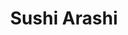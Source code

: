 ---
layout: place
title: "Sushi Arashi"
permalink: /california/mountain-view/sushi-arashi.html
stateAbbr: CA
stateName: California
cityName: Mountain View
place_id: ChIJLalQbCu3j4ARhYSFis6AvSA
photos:
  - name: >-
      places/ChIJLalQbCu3j4ARhYSFis6AvSA/photos/AeeoHcKLW69aKgl5AYxY9kiZ5SZcT8iWQKOIjrfB3eW9ZVCg52q1G0JrJxpsDdSTh2hmUeVRhOu3l9y-Mca444_X1RmTT9KmhY7pv2K2JPVVFYzRXTMFNobhGu__KCGuIcBcHPl781GLTK49CPJJ5mqyAC7ennRZ75gfQPHpD8Qpx29FmsAtEnKaM6TzyOTxs9VP7Orv4I9X2gNLieXzVfn6HWUAX6kq-62d-KEPfczba8kBSSAvqUqyv87QlmjmcpS5VdaerR5DrhX_ZPLna7Hd6cdnT0NT970HBbMXvZqVueQqrg
    widthPx: 4032
    heightPx: 3024
    authorAttributions:
      - displayName: Sushi Arashi
        uri: https://maps.google.com/maps/contrib/113750872039655941924
        photoUri: >-
          https://lh3.googleusercontent.com/a/ACg8ocKVsEat2zZSjBw1ynEgOOK0POqmiDyo0xJUrL8qpg4rmHFxBg=s100-p-k-no-mo
    flagContentUri: >-
      https://www.google.com/local/imagery/report/?cb_client=maps_api_places.places_api&image_key=!1e10!2sAF1QipNNEp-ytcHtxBnkvyoTdBuzSuZFURFWkaedC0AC&hl=en-US
    googleMapsUri: >-
      https://www.google.com/maps/place//data=!3m4!1e2!3m2!1sAF1QipNNEp-ytcHtxBnkvyoTdBuzSuZFURFWkaedC0AC!2e10!4m2!3m1!1s0x808fb72b6c50a92d:0x20bd80ce8a858485
  - name: >-
      places/ChIJLalQbCu3j4ARhYSFis6AvSA/photos/AeeoHcI2lYNKmwwox6a3WyYVMocWvEj6W3QMlTG4MpGAE5JdTzWE3Xd-gYyUxWv5rvoWVyVGi58sD0P9no0QtnzpeLX4HDCddUUo52QoMpbq4q9BoF7tFjF9dGRZZW-UMESyYU9Pw2TzXEunSlTTSUrm0xZaG91KJr0xczTZBB-7GJJn8z-P2D0_uRlZiWoAWbuEvFqsFpTmy_MHWAP4LpWE2Eevdig-Wvxr4EuvtQvKhiT6sboLrKwPSIGw3Too8a2zAtEK3kwJ4tEVWmF34UnEszT5hAGQqVRTREniwlNw18vP3g
    widthPx: 4032
    heightPx: 1960
    authorAttributions:
      - displayName: Sushi Arashi
        uri: https://maps.google.com/maps/contrib/113750872039655941924
        photoUri: >-
          https://lh3.googleusercontent.com/a/ACg8ocKVsEat2zZSjBw1ynEgOOK0POqmiDyo0xJUrL8qpg4rmHFxBg=s100-p-k-no-mo
    flagContentUri: >-
      https://www.google.com/local/imagery/report/?cb_client=maps_api_places.places_api&image_key=!1e10!2sAF1QipPl1B6eJuyzvjplH2VUS4Wio91FRYnBW4jfr0Dw&hl=en-US
    googleMapsUri: >-
      https://www.google.com/maps/place//data=!3m4!1e2!3m2!1sAF1QipPl1B6eJuyzvjplH2VUS4Wio91FRYnBW4jfr0Dw!2e10!4m2!3m1!1s0x808fb72b6c50a92d:0x20bd80ce8a858485
  - name: >-
      places/ChIJLalQbCu3j4ARhYSFis6AvSA/photos/AeeoHcI9axxgBp8vGuMgkk1YDa6_r9tBe6JIYgdbtwv5QNFDdKm33xQcEiFR87XrZDvf0_n049EdEFTjWSUfd4MKkPKgLfh7z0DPwTmPNrl-Ktn2bMQrfkeqjayF8dMko-3UpD9wyfIiPrl96OCl7zM3FZLUPTGMa91WncECxBhMewtJVOla3GPRkcGvkVl4w4LWWBK07MJDaTxDkwatsAkPb_aKRHvqx6hsTPx3n0GCU6_wcnrS7NhScsLUfSbiZZjDihIauCgsAU5c2_K8mYAUztT0f5qlN7u4RLMP5CZVt5ikcty3jmD-f0lxrPDF1VGG_lj9WB1sZpLtc7rfMj6uWZg0ez3eVsqE60jV4a_G6EX79uYoDMli30O2ioDnvj4PU9FITkuw0MyR5Ti8gl-Rj1cv7_j4oRcf3h8scsFqdV5K7Q
    widthPx: 3024
    heightPx: 4032
    authorAttributions:
      - displayName: Marissa Chinn
        uri: https://maps.google.com/maps/contrib/101357145961671698282
        photoUri: >-
          https://lh3.googleusercontent.com/a-/ALV-UjUfg8ehApFTu3uuGWCpwhGDfWrPAEvUXqRVnlrQwSWtryAzMHwV=s100-p-k-no-mo
    flagContentUri: >-
      https://www.google.com/local/imagery/report/?cb_client=maps_api_places.places_api&image_key=!1e10!2sCIHM0ogKEICAgMDwmc6TTQ&hl=en-US
    googleMapsUri: >-
      https://www.google.com/maps/place//data=!3m4!1e2!3m2!1sCIHM0ogKEICAgMDwmc6TTQ!2e10!4m2!3m1!1s0x808fb72b6c50a92d:0x20bd80ce8a858485
  - name: >-
      places/ChIJLalQbCu3j4ARhYSFis6AvSA/photos/AeeoHcKpBP1nsScTGAWfVNtH6X4iOc6Vq4X7kVuXAEK_tF_5WKblhwRXAq5mKVaxzUGfujUce_q5r44uFHVZ01hcG1AxK1uX8M0v6sAx1H_fOC11cDVPmkLx7GABVY6qIs51py7sufDXnGz1YGKUJcmvZyX0wyE4WgHrruhINZTSeeXjmG72BT1jZnmVKb3TZfT6-yWLzPP4UHSeKKKPgCvM5y6lW9zyhkBaT3c4uJTNtjoQQ9fRedbfq7uo_gzTJIJFhpQtCU91W0k-BlIAU6qVwHP4Ur0G6DLVzNXoAxfYBO-Y28CCHpEQeEG-iw5Xrzx-n-0V0sWcc3Hs2MW9Ngwx5dLtwG6dMd3UfdGBXvAwycxn3ZvP4nkmWAk_rxSWb6k6IwNTBWPMeDAXmr9vglm9i2kFHepWYzOvAU0xu1y9ERIZuw
    widthPx: 3024
    heightPx: 4032
    authorAttributions:
      - displayName: Alex
        uri: https://maps.google.com/maps/contrib/113305919995230455128
        photoUri: >-
          https://lh3.googleusercontent.com/a-/ALV-UjVTE6wrREtLjZtr850UmxmYOZEwhwejZOmFNWSd306pJ8-1Ii1Dcw=s100-p-k-no-mo
    flagContentUri: >-
      https://www.google.com/local/imagery/report/?cb_client=maps_api_places.places_api&image_key=!1e10!2sCIHM0ogKEICAgICL1YPvXg&hl=en-US
    googleMapsUri: >-
      https://www.google.com/maps/place//data=!3m4!1e2!3m2!1sCIHM0ogKEICAgICL1YPvXg!2e10!4m2!3m1!1s0x808fb72b6c50a92d:0x20bd80ce8a858485
  - name: >-
      places/ChIJLalQbCu3j4ARhYSFis6AvSA/photos/AeeoHcJVPR8EXPuDDViHS10RAUIhBZi1G4Ay9HS376E87VR3_D_0HhHgD_qjnnvmmdMl396hCGR8EXjYRkmhVlCBy34zqeaSd5hn7OOASKIypjUoKA-leWSEa4shMwYnnAQRO5n8-mOYapsjnIgYgGghiQh8GK9LZ9lbm_2g10Y6Eu4BwmKWOG1MgK8QaF02Fzm5DCf6-bJIyONJTikM3rqCDW8_Abr4K7nCAA4JrXN8ZgjYAQrqYlxYP60Xi9_ap3o-WPYkfa2p5NaGTDkktow5YPJVl01mXfrZ0kYbaowAgBjd2JaE4upDWeSvNlSpekCjt1g-uyzhDfcXeYcpZzRle9-yG1kesN3wwoEbtC6jm5rhbdZWFthPMUhGONYiY7lawhRh2na8m8ms4XwZhRSI1CIcVKJo2LTNFROZYVj58jdKbrZQXlcGVeagZj2ORA
    widthPx: 4032
    heightPx: 2268
    authorAttributions:
      - displayName: Jocelyn Chung
        uri: https://maps.google.com/maps/contrib/116467117956754171946
        photoUri: >-
          https://lh3.googleusercontent.com/a-/ALV-UjUG8C0mLIKR7YJG_RE1J8c6JYsKoK2U0yY5TSt9RjBe3iVm6X8=s100-p-k-no-mo
    flagContentUri: >-
      https://www.google.com/local/imagery/report/?cb_client=maps_api_places.places_api&image_key=!1e10!2sCIABIhADydERiQA9n2fg0_gAC-Q1&hl=en-US
    googleMapsUri: >-
      https://www.google.com/maps/place//data=!3m4!1e2!3m2!1sCIABIhADydERiQA9n2fg0_gAC-Q1!2e10!4m2!3m1!1s0x808fb72b6c50a92d:0x20bd80ce8a858485
  - name: >-
      places/ChIJLalQbCu3j4ARhYSFis6AvSA/photos/AeeoHcL8-ez-3OYFNatvTzMmA1jkCaKQkp2SMJh3zYNejP8exBmmxtnxfNKDtK1DWM3PFA-f_xAxsH0AS43HWzFFXrcsxJc4RsAJzXH9btFEwwIF0r8LQ98fo9yGi-6VeRrjHhFzN4iVTTPs_Em5MzLf8RgNkdShfboF7PWUtCeXeHi-DOEUwA2G_pd7HsT2Q2f2utdrmwLE0bjAQcteu9AQsoldGhk3d5p_sBA3RIb-SFW0BmZgyzbcqV7zOJHI679wSgWy8T71ijlDCml-oOmHb-fkT_3MAK24QytZ_q4IRy5BOg
    widthPx: 3024
    heightPx: 4032
    authorAttributions:
      - displayName: Sushi Arashi
        uri: https://maps.google.com/maps/contrib/113750872039655941924
        photoUri: >-
          https://lh3.googleusercontent.com/a/ACg8ocKVsEat2zZSjBw1ynEgOOK0POqmiDyo0xJUrL8qpg4rmHFxBg=s100-p-k-no-mo
    flagContentUri: >-
      https://www.google.com/local/imagery/report/?cb_client=maps_api_places.places_api&image_key=!1e10!2sAF1QipO1B0GqJJS-w5Bbv7dZXc2do_cF0UrtWCEEzvFV&hl=en-US
    googleMapsUri: >-
      https://www.google.com/maps/place//data=!3m4!1e2!3m2!1sAF1QipO1B0GqJJS-w5Bbv7dZXc2do_cF0UrtWCEEzvFV!2e10!4m2!3m1!1s0x808fb72b6c50a92d:0x20bd80ce8a858485
  - name: >-
      places/ChIJLalQbCu3j4ARhYSFis6AvSA/photos/AeeoHcI0dcx9ux3H4g4tDnDudp00ZyGWkDNCkvMuMCY0OBi2UO8kYNt7c0TgXhE5p_tnuGVq7uGAvXMBXW_M9mY3POD3_Cwq01RRxjP2ie7mT3ZY70EYwOtiU75b9KbfFtGCAJSBn36hfl5XwSU-6zdfDoo8wcgpAoRceoSBTfY8mOnjR8eCW5dAM7JwVc1JcphmdHVl1gitKghHpXoRAUmvs35qez58lDmB3tEKFEqbVE2-9SanXuTR3ThIQX_OT7fqxPqUwPx67xfgLf_LQkOEyD1ZuXCXExHRDJMHTCNPH9U9cpF-vYOAzg098jZkA51BdeUf0xoOCHSczfAaqd1YlHw4qPohIXgHzsJyvb2qoYUH0Dc0nQfytyrQsrV-MhLHiYcr8KEZZ0JPbo6Vb5TqBro7nHWaOtLPnWQ0X1GbwXtpZg
    widthPx: 4000
    heightPx: 3000
    authorAttributions:
      - displayName: Kwak Family
        uri: https://maps.google.com/maps/contrib/101623188971510202386
        photoUri: >-
          https://lh3.googleusercontent.com/a/ACg8ocJ0zKXhaI5wSUDCsheiMResk8WdTaV1hFJFO6ENjfsKQ87Esg=s100-p-k-no-mo
    flagContentUri: >-
      https://www.google.com/local/imagery/report/?cb_client=maps_api_places.places_api&image_key=!1e10!2sCIHM0ogKEICAgICb9oP8Hw&hl=en-US
    googleMapsUri: >-
      https://www.google.com/maps/place//data=!3m4!1e2!3m2!1sCIHM0ogKEICAgICb9oP8Hw!2e10!4m2!3m1!1s0x808fb72b6c50a92d:0x20bd80ce8a858485
  - name: >-
      places/ChIJLalQbCu3j4ARhYSFis6AvSA/photos/AeeoHcJ9sy4G4gZToZraj8wsN02ct23Z3NJlkEYPNuNU_ZKqcb_uDM7b2xfLeepVJ4CQEWu3ryAXI4KfXaLVnBk4JI-2ZxrkHnwCAk26sB2iG9lnUEdL55dibDwnJTE-XETNBO4LKhpiCOmiKEaDWk0Z9Wd5n8OSkk-hxYDAzQUnejNhvt84be4RsOwKoEtnxZayUZKDHJh4u9Z_Oi2IfSghdrmFNzAg1sZ6RHRh9U1N3mD48BVw0_TbjIy2rrW6nLW29Wx65I0wzW9eg_IdXtUbUq2TGwesDIkmidi-a3YFAY5n7UqDsmC6fQvJ5AMjLOtG88XXKDVAfEA-Bjr0s8_4297LT0cLcTl4QaBiK7CR-jx_ANqksCdtZn7QJSQCgNiWUpRGPW1HJU1VrxiIAmvacFMfOB-sF8PYydd-N4l-0xVEuVo
    widthPx: 4800
    heightPx: 3600
    authorAttributions:
      - displayName: Donna Kim
        uri: https://maps.google.com/maps/contrib/100636671117991850907
        photoUri: >-
          https://lh3.googleusercontent.com/a-/ALV-UjUc4Lv8UPAhyesLyKe86xnVX7P6ZW2lzA6SHmkWMZiVVYMnu9IeAQ=s100-p-k-no-mo
    flagContentUri: >-
      https://www.google.com/local/imagery/report/?cb_client=maps_api_places.places_api&image_key=!1e10!2sCIHM0ogKEICAgICPmdq2wgE&hl=en-US
    googleMapsUri: >-
      https://www.google.com/maps/place//data=!3m4!1e2!3m2!1sCIHM0ogKEICAgICPmdq2wgE!2e10!4m2!3m1!1s0x808fb72b6c50a92d:0x20bd80ce8a858485
  - name: >-
      places/ChIJLalQbCu3j4ARhYSFis6AvSA/photos/AeeoHcJ8Utwv0a1Wl2T2G6Mz9Sbc6eTkFZvd3jr2ipF1WwxVrQzB-E_q8TOuF-f0WgaLRdRIZjKROftyE1I_83skbssH-ULDmrXkgxqMNjp33L3gIt3dZ88QexD2ARntxN5nEEYj9EwliORDoaARUv6OyquJdjINPjpPdyKHHS7E69aLZ3VdWvJ9QB2AghsbneOL_vw8yCVsl4dXJLmUBhPT2hWnBmqclAjYNVh9GSEi1FFsw8mrEMjYvh-eUliisbG69LIuqYzuKX4fNBbsh-cYvQhZsB0sWv03o0UEwC4PyTHnRYizm75q_zhPYlrwLNQT_S59vR7uqfAM7VssuT4zAEnD6ZB2QJdyqyl4pLduSQcHSGAOvPyvs9s_i8bRGq40vf2T7WjOKfVc_W95A86Wo39XyjvcPdigAh7yACdIcf33LBse
    widthPx: 4800
    heightPx: 3600
    authorAttributions:
      - displayName: Donna Kim
        uri: https://maps.google.com/maps/contrib/100636671117991850907
        photoUri: >-
          https://lh3.googleusercontent.com/a-/ALV-UjUc4Lv8UPAhyesLyKe86xnVX7P6ZW2lzA6SHmkWMZiVVYMnu9IeAQ=s100-p-k-no-mo
    flagContentUri: >-
      https://www.google.com/local/imagery/report/?cb_client=maps_api_places.places_api&image_key=!1e10!2sCIHM0ogKEICAgICPmdq24gE&hl=en-US
    googleMapsUri: >-
      https://www.google.com/maps/place//data=!3m4!1e2!3m2!1sCIHM0ogKEICAgICPmdq24gE!2e10!4m2!3m1!1s0x808fb72b6c50a92d:0x20bd80ce8a858485
  - name: >-
      places/ChIJLalQbCu3j4ARhYSFis6AvSA/photos/AeeoHcLvP2zlrVLpaWqxGA3-8X_4Ux0UfFSau2iholm71VB-Lxx450UkZSlKhwTNMzFiSfiOrGUgB5wmYAgz2cm3cvQniUjc9flGePZAmuuFaEGw5nOWfqafuwr5bLm9iOhP9tkIhIzcMTSubxDjV6IhSFLxcU_NZvHD6IXrL9f9o5uCnBb-OIyS1T9jHftUDMdEcO_bnijp3LcDmCYu7zZQeob4n1uNrNJ12jEfPlVF3ySOGQbWPBA894uNCUb_izUVmeR1JGb6zBaBBQp_1YsDIlwLeq7LVWu4wgM5KsjhovgnV41ySLsvSyFcHoHsLiWfF-Dwzrc7RJzG-VQgEZDWTvro4mKQBhhPcddFqTelVQJFoWyi_tTLdK962J3X8SN4gltqbhPTXCeArHzxDfs2I5ebEfbzA3Hp7UN97mUWX9U
    widthPx: 1920
    heightPx: 1080
    authorAttributions:
      - displayName: Ruslan Asgarov
        uri: https://maps.google.com/maps/contrib/106510957601738854870
        photoUri: >-
          https://lh3.googleusercontent.com/a-/ALV-UjU1UXgkbV0geKP_sap_SX482FbF8jwbLD0Aj-3ZC5wJk3t9m9_Y7w=s100-p-k-no-mo
    flagContentUri: >-
      https://www.google.com/local/imagery/report/?cb_client=maps_api_places.places_api&image_key=!1e10!2sCIHM0ogKEICAgICj8J7rYg&hl=en-US
    googleMapsUri: >-
      https://www.google.com/maps/place//data=!3m4!1e2!3m2!1sCIHM0ogKEICAgICj8J7rYg!2e10!4m2!3m1!1s0x808fb72b6c50a92d:0x20bd80ce8a858485
address: 240 Castro St, Mountain View, CA 94041, USA
street: 240 Castro St
city: Mountain View
state: CA
zip: '94041'
country: USA
neighborhood: Old Mountain View
latitude: '37.393358'
longitude: '-122.079424'
accessibility_options:
  wheelchairAccessibleParking: true
  wheelchairAccessibleEntrance: true
  wheelchairAccessibleSeating: true
business_status: OPERATIONAL
name: Sushi Arashi
google_maps_links:
  directionsUri: >-
    https://www.google.com/maps/dir//''/data=!4m7!4m6!1m1!4e2!1m2!1m1!1s0x808fb72b6c50a92d:0x20bd80ce8a858485!3e0
  placeUri: https://maps.google.com/?cid=2359183404387632261
  writeAReviewUri: >-
    https://www.google.com/maps/place//data=!4m3!3m2!1s0x808fb72b6c50a92d:0x20bd80ce8a858485!12e1
  reviewsUri: >-
    https://www.google.com/maps/place//data=!4m4!3m3!1s0x808fb72b6c50a92d:0x20bd80ce8a858485!9m1!1b1
  photosUri: >-
    https://www.google.com/maps/place//data=!4m3!3m2!1s0x808fb72b6c50a92d:0x20bd80ce8a858485!10e5
primary_type: Sushi Restaurant
opening_hours:
  regular: null
  current: null
secondary_opening_hours:
  regular:
    weekdayDescriptions: null
    type: null
  current:
    weekdayDescriptions: null
    type: null
phone: null
price_level: null
price_range: null
rating: null
rating_count: 0
website: null
description: null
reviews: null
parking_options: null
payment_options: null
allow_dogs: null
curbside_pickup: null
delivery: null
dine_in: null
good_for_children: null
good_for_groups: null
good_for_sports: null
live_music: null
menu_for_children: null
outdoor_seating: null
reservable: null
restroom: null
serves_beer: null
serves_breakfast: null
serves_brunch: null
serves_cocktails: null
serves_coffee: null
serves_dinner: null
serves_dessert: null
serves_lunch: null
serves_vegetarian_food: null
serves_wine: null
takeout: null

---